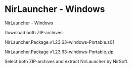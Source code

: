 # NirLauncher - Windows
NirLauncher - Windows


Download both ZIP-archives:

NirLauncher.Package.v1.23.63-windows-Portable.z01

NirLauncher.Package.v1.23.63-windows-Portable.zip

Select both ZIP-archives and extract NirLauncher by NirSoft.
